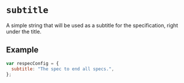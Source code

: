 # `subtitle`

A simple string that will be used as a subtitle for the specification, right under the title.

## Example

```js
var respecConfig = {
  subtitle: "The spec to end all specs.",
};
```

